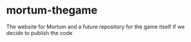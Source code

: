 # mortum-thegame
The website for Mortum and a future repository for the game itself if we decide to publish the code   
